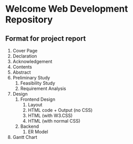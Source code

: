 # Welcome Web Development Repository

## Format for project report
1. Cover Page
2. Declaration
3. Acknowledgement
4. Contents
5. Abstract
6. Preliminary Study
    1. Feasibility Study
    2. Requirement Analysis
7. Design
    1. Frontend Design
        1. Layout
        2. HTML code + Output (no CSS)
        3. HTML (with W3.CSS)
        4. HTML (with normal CSS)
    2. Backend
        1. ER Model
8. Gantt Chart